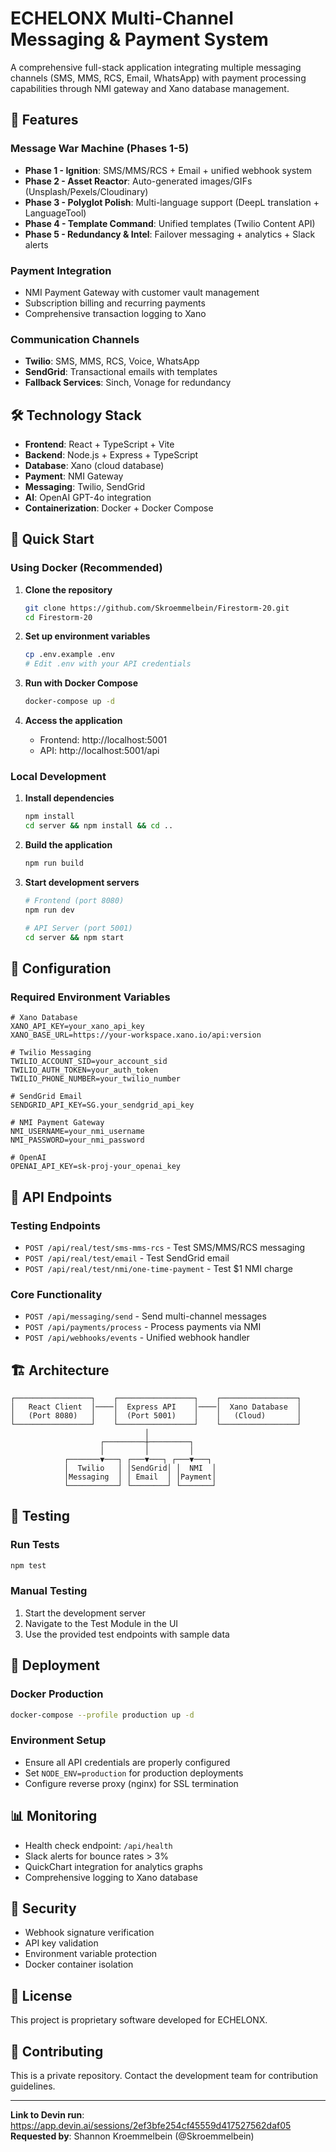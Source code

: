 # ECHELONX Multi-Channel Messaging & Payment System

A comprehensive full-stack application integrating multiple messaging channels (SMS, MMS, RCS, Email, WhatsApp) with payment processing capabilities through NMI gateway and Xano database management.

## 🚀 Features

### Message War Machine (Phases 1-5)
- **Phase 1 - Ignition**: SMS/MMS/RCS + Email + unified webhook system
- **Phase 2 - Asset Reactor**: Auto-generated images/GIFs (Unsplash/Pexels/Cloudinary)
- **Phase 3 - Polyglot Polish**: Multi-language support (DeepL translation + LanguageTool)
- **Phase 4 - Template Command**: Unified templates (Twilio Content API)
- **Phase 5 - Redundancy & Intel**: Failover messaging + analytics + Slack alerts

### Payment Integration
- NMI Payment Gateway with customer vault management
- Subscription billing and recurring payments
- Comprehensive transaction logging to Xano

### Communication Channels
- **Twilio**: SMS, MMS, RCS, Voice, WhatsApp
- **SendGrid**: Transactional emails with templates
- **Fallback Services**: Sinch, Vonage for redundancy

## 🛠 Technology Stack

- **Frontend**: React + TypeScript + Vite
- **Backend**: Node.js + Express + TypeScript
- **Database**: Xano (cloud database)
- **Payment**: NMI Gateway
- **Messaging**: Twilio, SendGrid
- **AI**: OpenAI GPT-4o integration
- **Containerization**: Docker + Docker Compose

## 🚀 Quick Start

### Using Docker (Recommended)

1. **Clone the repository**
   ```bash
   git clone https://github.com/Skroemmelbein/Firestorm-20.git
   cd Firestorm-20
   ```

2. **Set up environment variables**
   ```bash
   cp .env.example .env
   # Edit .env with your API credentials
   ```

3. **Run with Docker Compose**
   ```bash
   docker-compose up -d
   ```

4. **Access the application**
   - Frontend: http://localhost:5001
   - API: http://localhost:5001/api

### Local Development

1. **Install dependencies**
   ```bash
   npm install
   cd server && npm install && cd ..
   ```

2. **Build the application**
   ```bash
   npm run build
   ```

3. **Start development servers**
   ```bash
   # Frontend (port 8080)
   npm run dev

   # API Server (port 5001)
   cd server && npm start
   ```

## 🔧 Configuration

### Required Environment Variables

```env
# Xano Database
XANO_API_KEY=your_xano_api_key
XANO_BASE_URL=https://your-workspace.xano.io/api:version

# Twilio Messaging
TWILIO_ACCOUNT_SID=your_account_sid
TWILIO_AUTH_TOKEN=your_auth_token
TWILIO_PHONE_NUMBER=your_twilio_number

# SendGrid Email
SENDGRID_API_KEY=SG.your_sendgrid_api_key

# NMI Payment Gateway
NMI_USERNAME=your_nmi_username
NMI_PASSWORD=your_nmi_password

# OpenAI
OPENAI_API_KEY=sk-proj-your_openai_key
```

## 📡 API Endpoints

### Testing Endpoints
- `POST /api/real/test/sms-mms-rcs` - Test SMS/MMS/RCS messaging
- `POST /api/real/test/email` - Test SendGrid email
- `POST /api/real/test/nmi/one-time-payment` - Test $1 NMI charge

### Core Functionality
- `POST /api/messaging/send` - Send multi-channel messages
- `POST /api/payments/process` - Process payments via NMI
- `POST /api/webhooks/events` - Unified webhook handler

## 🏗 Architecture

```
┌─────────────────┐    ┌─────────────────┐    ┌─────────────────┐
│   React Client  │────│  Express API    │────│  Xano Database  │
│   (Port 8080)   │    │  (Port 5001)    │    │   (Cloud)       │
└─────────────────┘    └─────────────────┘    └─────────────────┘
                              │
                    ┌─────────┼─────────┐
                    │         │         │
            ┌───────▼───┐ ┌───▼───┐ ┌───▼───┐
            │  Twilio   │ │SendGrid│ │  NMI  │
            │Messaging  │ │ Email  │ │Payment│
            └───────────┘ └────────┘ └───────┘
```

## 🧪 Testing

### Run Tests
```bash
npm test
```

### Manual Testing
1. Start the development server
2. Navigate to the Test Module in the UI
3. Use the provided test endpoints with sample data

## 🚢 Deployment

### Docker Production
```bash
docker-compose --profile production up -d
```

### Environment Setup
- Ensure all API credentials are properly configured
- Set `NODE_ENV=production` for production deployments
- Configure reverse proxy (nginx) for SSL termination

## 📊 Monitoring

- Health check endpoint: `/api/health`
- Slack alerts for bounce rates > 3%
- QuickChart integration for analytics graphs
- Comprehensive logging to Xano database

## 🔐 Security

- Webhook signature verification
- API key validation
- Environment variable protection
- Docker container isolation

## 📝 License

This project is proprietary software developed for ECHELONX.

## 🤝 Contributing

This is a private repository. Contact the development team for contribution guidelines.

---

**Link to Devin run**: https://app.devin.ai/sessions/2ef3bfe254cf45559d417527562daf05  
**Requested by**: Shannon Kroemmelbein (@Skroemmelbein)
